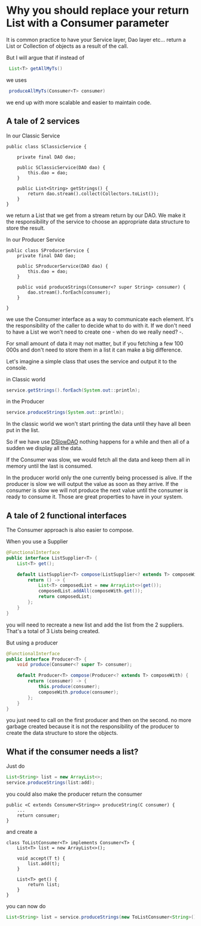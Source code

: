 # Why you should replace your return List<T> with a Consumer<T> parameter

It is common practice to have your Service layer, Dao layer etc... 
return a List or Collection of objects as a result of the call.

But I will argue that if instead of

```java
 List<T> getAllMyTs()
```

we uses

```java
 produceAllMyTs(Consumer<T> consumer)
```

we end up with more scalable and easier to maintain code.

## A tale of 2 services
 
In our Classic Service 

```
public class SClassicService {

    private final DAO dao;

    public SClassicService(DAO dao) {
        this.dao = dao;
    }

    public List<String> getStrings() {
        return dao.stream().collect(Collectors.toList());
    }
}
```

we return a List<String> that we get from a stream return by our DAO. We make it the
responsibility of the service to choose an appropriate data structure to store the result.

In our Producer Service

```
public class SProducerService {
    private final DAO dao;

    public SProducerService(DAO dao) {
        this.dao = dao;
    }

    public void produceStrings(Consumer<? super String> consumer) {
        dao.stream().forEach(consumer);
    }

}
```

we use the Consumer interface as a way to communicate each element. 
It's the responsibility of the caller to decide what to do with it. 
If we don't need to have a List we won't need to create one - when do we really need? -.

For small amount of data it may not matter, but if you fetching a few 100 000s and don't need to 
store them in a list it can make a big difference.

Let's imagine a simple class that uses the service and output it to the console.

in Classic world 
```java
service.getStrings().forEach(System.out::println);
```

in the Producer 
```java
service.produceStrings(System.out::println);
```

In the classic world we won't start printing the data until 
they have all been put in the list.

So if we have use [DSlowDAO](src/main/java/io/github/arnaudroger/consumer/service/DSlowDAO.java) nothing happens for a while and then all of a sudden we display all
the data.

If the Consumer was slow, we would fetch all the data and keep them all in memory until the last is consumed.


In the producer world only the one currently being processed is alive. If the producer is slow 
we will output the value as soon as they arrive. If the consumer is slow we will not
produce the next value until the consumer is ready to consume it.
Those are great properties to have in your system. 


## A tale of 2 functional interfaces

The Consumer approach is also easier to compose.

When you use a Supplier 
```java
@FunctionalInterface
public interface ListSupplier<T> {
    List<T> get();

    default ListSupplier<T> compose(ListSupplier<? extends T> composeWith) {
        return () -> {
            List<T> composedList = new ArrayList<>(get());
            composedList.addAll(composeWith.get());
            return composedList;
        };
    }
}
```

you will need to recreate a new list and add the list from the 
2 suppliers. That's a total of 3 Lists being created.


But using a producer

```java
@FunctionalInterface
public interface Producer<T> {
    void produce(Consumer<? super T> consumer);

    default Producer<T> compose(Producer<? extends T> composeWith) {
        return (consumer) -> {
            this.produce(consumer);
            composeWith.produce(consumer);
        };
    }
}
```

you just need to call on the first producer and then on the second.
no more garbage created because it is not the responsibility of the producer
to create the data structure to store the objects.


## What if the consumer needs a list?

Just do 

```java
List<String> list = new ArrayList<>;
service.produceStrings(list:add);
```

you could also make the producer return the consumer 

```
public <C extends Consumer<String>> produceString(C consumer) {
    ...
    return consumer;
}
```

and create a 
```
class ToListConsumer<T> implements Consumer<T> {
    List<T> list = new ArrayList<>();
    
    void accept(T t) {
        list.add(t);
    }
    
    List<T> get() {
        return list;
    }
}

```

you can now do 
```java
List<String> list = service.produceStrings(new ToListConsumer<String>()).get();
```
